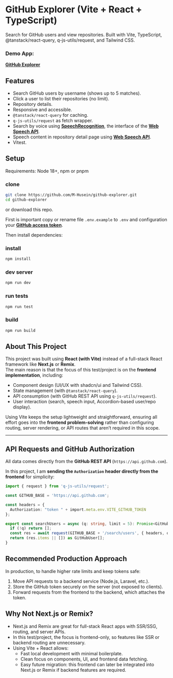 # GitHub Explorer (Vite + React + TypeScript)

Search for GitHub users and view repositories. Built with Vite, TypeScript, @tanstack/react-query, q-js-utils/request, and Tailwind CSS.

### Demo App:

**[GitHub Explorer](https://github-explorer-q.netlify.app)**

## Features
- Search GitHub users by username (shows up to 5 matches).
- Click a user to list their repositories (no limit).
- Repository details.
- Responsive and accessible.
- `@tanstack/react-query` for caching.
- `q-js-utils/request` as fetch wrapper.
- Search by voice using **[SpeechRecognition](https://developer.mozilla.org/en-US/docs/Web/API/SpeechRecognition)**, the interface of the **[Web Speech API](https://developer.mozilla.org/en-US/docs/Web/API/Web_Speech_API)**.
- Speech content in repository detail page using **[Web Speech API](https://developer.mozilla.org/en-US/docs/Web/API/Web_Speech_API)**.
- Vitest.

## Setup
Requirements: Node 18+, npm or pnpm

### clone
```bash
git clone https://github.com/M-Husein/github-explorer.git
cd github-explorer
```

or download this repo.

First is important copy or rename file `.env.example` to `.env` and configuration your **[GitHub access token](https://docs.github.com/en/authentication/keeping-your-account-and-data-secure/managing-your-personal-access-tokens)**.

Then install dependencies:

### install
```bash
npm install
```

### dev server
```bash
npm run dev
```

### run tests
```bash
npm run test
```

### build
```bash
npm run build
```

## About This Project

This project was built using **React (with Vite)** instead of a full-stack React framework like **Next.js** or **Remix**.  
The main reason is that the focus of this test/project is on the **frontend implementation**, including:

- Component design (UI/UX with shadcn/ui and Tailwind CSS).
- State management (with `@tanstack/react-query`).
- API consumption (with GitHub REST API using `q-js-utils/request`).
- User interaction (search, speech input, Accordion-based user/repo display).

Using Vite keeps the setup lightweight and straightforward, ensuring all effort goes into the **frontend problem-solving** rather than configuring routing, server rendering, or API routes that aren’t required in this scope.

---

## API Requests and GitHub Authorization

All data comes directly from the **GitHub REST API** (`https://api.github.com`).  

In this project, I am **sending the `Authorization` header directly from the frontend** for simplicity:

```ts
import { request } from 'q-js-utils/request';

const GITHUB_BASE = 'https://api.github.com';

const headers = {
  Authorization: "token " + import.meta.env.VITE_GITHUB_TOKEN
};

export const searchUsers = async (q: string, limit = 5): Promise<GitHubUser[]> => {
  if (!q) return [];
  const res = await request(GITHUB_BASE + '/search/users', { headers, query: { q, per_page: limit } });
  return (res.items || []) as GitHubUser[];
}
```

## Recommended Production Approach

In production, to handle higher rate limits and keep tokens safe:
1. Move API requests to a backend service (Node.js, Laravel, etc.).
2. Store the GitHub token securely on the server (not exposed to clients).
3. Forward requests from the frontend to the backend, which attaches the token.

## Why Not Next.js or Remix?

- Next.js and Remix are great for full-stack React apps with SSR/SSG, routing, and server APIs.
- In this test/project, the focus is frontend-only, so features like SSR or backend routing are unnecessary.
- Using Vite + React allows:
  - Fast local development with minimal boilerplate.
  - Clean focus on components, UI, and frontend data fetching.
  - Easy future migration: this frontend can later be integrated into Next.js or Remix if backend features are required.
